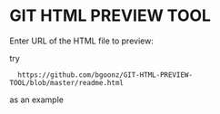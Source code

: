 GIT HTML PREVIEW TOOL
=====================

Enter URL of the HTML file to preview:

try

      



      https://github.com/bgoonz/GIT-HTML-PREVIEW-TOOL/blob/master/readme.html
      

as an example
